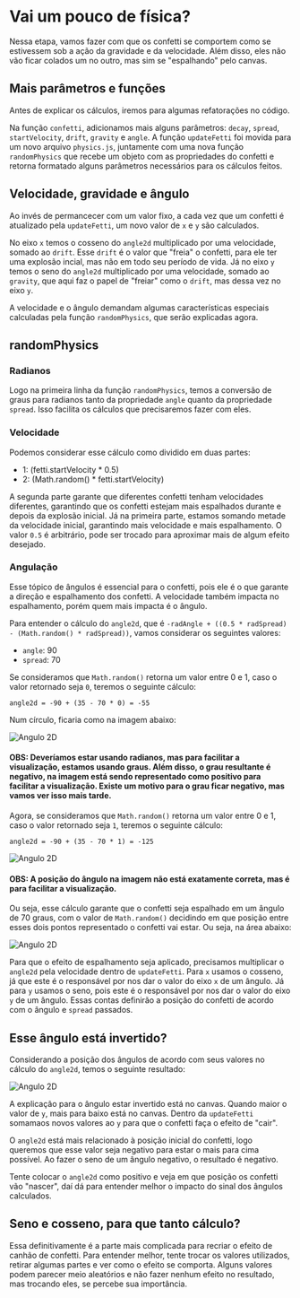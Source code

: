 # Vai um pouco de física?

Nessa etapa, vamos fazer com que os confetti se comportem como se estivessem sob a ação da gravidade e da velocidade. Além disso, eles não vão ficar colados um no outro, mas sim se "espalhando" pelo canvas.

## Mais parâmetros e funções

Antes de explicar os cálculos, iremos para algumas refatorações no código.

Na função `confetti`, adicionamos mais alguns parâmetros:  `decay`, `spread`, `startVelocity`, `drift`, `gravity` e `angle`. A função `updateFetti` foi movida para um novo arquivo `physics.js`, juntamente com uma nova função `randomPhysics` que recebe um objeto com as propriedades do confetti e retorna formatado alguns parâmetros necessários para os cálculos feitos.

## Velocidade, gravidade e ângulo

Ao invés de permancecer com um valor fixo, a cada vez que um confetti é atualizado pela `updateFetti`, um novo valor de `x` e `y` são calculados. 

No eixo `x` temos o cosseno do `angle2d` multiplicado por uma velocidade, somado ao `drift`. Esse `drift` é o valor que "freia" o confetti, para ele ter uma explosão incial, mas não em todo seu período de vida. Já no eixo `y` temos o seno do `angle2d` multiplicado por uma velocidade, somado ao `gravity`, que aqui faz o papel de "freiar" como o `drift`, mas dessa vez no eixo `y`.

A velocidade e o ângulo demandam algumas características especiais calculadas pela função `randomPhysics`, que serão explicadas agora.

## randomPhysics

### Radianos

Logo na primeira linha da função `randomPhysics`, temos a conversão de graus para radianos tanto da propriedade `angle` quanto da propriedade `spread`. Isso facilita os cálculos que precisaremos fazer com eles.	

### Velocidade

Podemos considerar esse cálculo como dividido em duas partes: 

- 1: (fetti.startVelocity * 0.5)
- 2: (Math.random() * fetti.startVelocity)

A segunda parte garante que diferentes confetti tenham velocidades diferentes, garantindo que os confetti estejam mais espalhados durante e depois da explosão inicial.
Já na primeira parte, estamos somando metade da velocidade inicial, garantindo mais velocidade e mais espalhamento. O valor `0.5` é arbitrário, pode ser trocado para aproximar mais de algum efeito desejado.

### Angulação

Esse tópico de ângulos é essencial para o confetti, pois ele é o que garante a direção e espalhamento dos confetti. A velocidade também impacta no espalhamento, porém quem mais impacta é o ângulo.

Para entender o cálculo do `angle2d`, que é `-radAngle + ((0.5 * radSpread) - (Math.random() * radSpread))`, vamos considerar os seguintes valores:

- `angle`: 90
- `spread`: 70

Se consideramos que `Math.random()` retorna um valor entre 0 e 1, caso o valor retornado seja `0`, teremos o seguinte cálculo:

`angle2d = -90 + (35 - 70 * 0) = -55`

Num círculo, ficaria como na imagem abaixo:

![Angulo 2D](/physics-1.jpeg)

#### OBS: Deveríamos estar usando radianos, mas para facilitar a visualização, estamos usando graus. Além disso, o grau resultante é negativo, na imagem está sendo representado como positivo para facilitar a visualização. Existe um motivo para o grau ficar negativo, mas vamos ver isso mais tarde.


Agora, se consideramos que `Math.random()` retorna um valor entre 0 e 1, caso o valor retornado seja `1`, teremos o seguinte cálculo:

`angle2d = -90 + (35 - 70 * 1) = -125`

![Angulo 2D](/physics-2.jpeg)

#### OBS: A posição do ângulo na imagem não está exatamente correta, mas é para facilitar a visualização.


Ou seja, esse cálculo garante que o confetti seja espalhado em um ângulo de 70 graus, com o valor de `Math.random()` decidindo em que posição entre esses dois pontos representado o confetti vai estar. Ou seja, na área abaixo:

![Angulo 2D](/physics-3.jpeg)

Para que o efeito de espalhamento seja aplicado, precisamos multiplicar o `angle2d` pela velocidade dentro de `updateFetti`. Para `x` usamos o cosseno, já que este é o responsável por nos dar o valor do eixo `x` de um ângulo. Já para `y` usamos o seno, pois este é o responsável por nos dar o valor do eixo `y` de um ângulo. Essas contas definirão a posição do confetti de acordo com o ângulo e `spread` passados.

## Esse ângulo está invertido?

Considerando a posição dos ângulos de acordo com seus valores no cálculo do `angle2d`, temos o seguinte resultado:

![Angulo 2D](/physics-4.jpeg)

A explicação para o ângulo estar invertido está no canvas. Quando maior o valor de `y`, mais para baixo está no canvas. Dentro da `updateFetti` somamaos novos valores ao `y` para que o confetti faça o efeito de "cair".

O `angle2d` está mais relacionado à posição inicial do confetti, logo queremos que esse valor seja negativo para estar o mais para cima possível. Ao fazer o seno de um ângulo negativo, o resultado é negativo.

Tente colocar o `angle2d` como positivo e veja em que posição os confetti vão "nascer", daí dá para entender melhor o impacto do sinal dos ângulos calculados.

## Seno e cosseno, para que tanto cálculo?

Essa definitivamente é a parte mais complicada para recriar o efeito de canhão de confetti. Para entender melhor, tente trocar os valores utilizados, retirar algumas partes e ver como o efeito se comporta. Alguns valores podem parecer meio aleatórios e não fazer nenhum efeito no resultado, mas trocando eles, se percebe sua importância.

